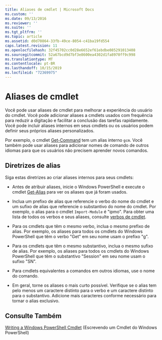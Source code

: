 ```yaml
---
title: Aliases de cmdlet | Microsoft Docs
ms.custom: ''
ms.date: 09/13/2016
ms.reviewer: ''
ms.suite: ''
ms.tgt_pltfrm: ''
ms.topic: article
ms.assetid: d0d70864-33fb-49ce-8054-c41ba19fd554
caps.latest.revision: 11
ms.openlocfilehash: 32f45702cc0d28e6652ef61ebdbe085291013408
ms.sourcegitcommit: 52a67bcd9d7bf3e8600ea4302d1fa8970ff9c998
ms.translationtype: MT
ms.contentlocale: pt-BR
ms.lasthandoff: 10/15/2019
ms.locfileid: "72369975"
---
```

# <a name="cmdlet-aliases"></a>Aliases de cmdlet

Você pode usar aliases de cmdlet para melhorar a experiência do usuário do cmdlet. Você pode adicionar aliases a cmdlets usados com frequência para reduzir a digitação e facilitar a conclusão das tarefas rapidamente. Você pode incluir aliases internos em seus cmdlets ou os usuários podem definir seus próprios aliases personalizados.

Por exemplo, o cmdlet [Get-Command](/powershell/module/microsoft.powershell.core/get-command) tem um alias interno `gcm`. Você também pode usar aliases para adicionar nomes de comando de outros idiomas para que os usuários não precisem aprender novos comandos.

## <a name="alias-guidelines"></a>Diretrizes de alias

Siga estas diretrizes ao criar aliases internos para seus cmdlets:

- Antes de atribuir aliases, inicie o Windows PowerShell e execute o cmdlet [Get-Alias](/powershell/module/Microsoft.PowerShell.Utility/Get-Alias) para ver os aliases que já foram usados.

- Inclua um prefixo de alias que referencie o verbo do nome do cmdlet e um sufixo de alias que referencie o substantivo do nome do cmdlet. Por exemplo, o alias para o cmdlet `Import-Module` é "ipmo". Para obter uma lista de todos os verbos e seus aliases, consulte [verbos de cmdlet](./approved-verbs-for-windows-powershell-commands.md).

- Para os cmdlets que têm o mesmo verbo, inclua o mesmo prefixo de alias. Por exemplo, os aliases para todos os cmdlets do Windows PowerShell que têm o verbo "Get" em seu nome usam o prefixo "g".

- Para os cmdlets que têm o mesmo substantivo, inclua o mesmo sufixo de alias. Por exemplo, os aliases para todos os cmdlets do Windows PowerShell que têm o substantivo "Session" em seu nome usam o sufixo "SN".

- Para cmdlets equivalentes a comandos em outros idiomas, use o nome do comando.

- Em geral, torne os aliases o mais curto possível. Verifique se o alias tem pelo menos um caractere distinto para o verbo e um caractere distinto para o substantivo. Adicione mais caracteres conforme necessário para tornar o alias exclusivo.

## <a name="see-also"></a>Consulte Também

[Writing a Windows PowerShell Cmdlet](./writing-a-windows-powershell-cmdlet.md) (Escrevendo um Cmdlet do Windows PowerShell)
